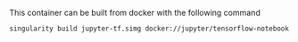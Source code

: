 This container can be built from docker with the following command
```
singularity build jupyter-tf.simg docker://jupyter/tensorflow-notebook
```
